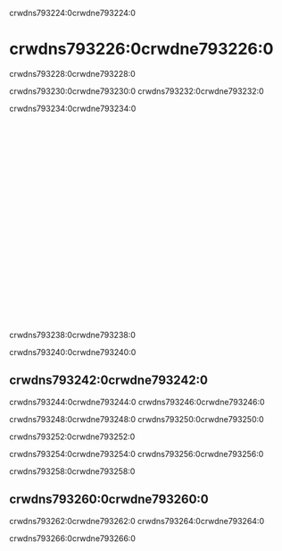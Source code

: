 crwdns793224:0crwdne793224:0
# crwdns793226:0crwdne793226:0

crwdns793228:0crwdne793228:0

crwdns793230:0crwdne793230:0 crwdns793232:0crwdne793232:0

crwdns793234:0crwdne793234:0
<div class="video-container">
  <iframe src="crwdns793236:0crwdne793236:0" width="640" height="360" frameborder="0" allow="autoplay; fullscreen; picture-in-picture" allowfullscreen></iframe>
  <p>crwdns793238:0crwdne793238:0</p>
</div>

crwdns793240:0crwdne793240:0
## crwdns793242:0crwdne793242:0

crwdns793244:0crwdne793244:0 crwdns793246:0crwdne793246:0

crwdns793248:0crwdne793248:0 crwdns793250:0crwdne793250:0

crwdns793252:0crwdne793252:0

crwdns793254:0crwdne793254:0 crwdns793256:0crwdne793256:0

crwdns793258:0crwdne793258:0
## crwdns793260:0crwdne793260:0

crwdns793262:0crwdne793262:0 crwdns793264:0crwdne793264:0

crwdns793266:0crwdne793266:0
